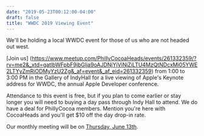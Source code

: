 ```yaml
---
date: "2019-05-23T00:12:00-04:00"
draft: false
title: "WWDC 2019 Viewing Event"
---
```


We'll be holding a local WWDC event for those of us who are not headed out west. 

[Join us] (https://www.meetup.com/PhillyCocoaHeads/events/261332359/?rv=me2&_xtd=gatlbWFpbF9jbGlja9oAJDNjYjViNjZiLTU4MzQtNDcxMi05YWE2LTYyZmRiODMyYzU2Zg&_af=event&_af_eid=261332359) from 1:00 to 3:00 PM in the Gallery of IndyHall for a live viewing of Apple's Keynote address for WWDC, the annual Apple Developer conference. 

Attendance to this event is free, but if you plan to come earlier or stay longer you will need to buying a day pass through Indy Hall to attend. We do have a deal for PhillyCocoa members. Mention you're here with CocoaHeads and you'll get $10 off the day drop-in rate.

Our monthly meeting will be on [Thursday, June 13th](https://www.meetup.com/PhillyCocoaHeads/events/kvsmnqyzjbrb/).

